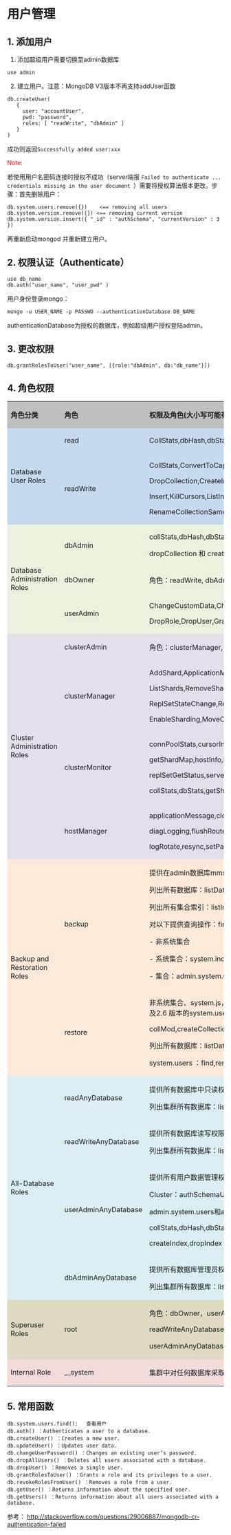 # 用户管理

## 1. 添加用户

1. 添加超级用户需要切换至admin数据库

  `use admin`

2. 建立用户。注意：MongoDB V3版本不再支持addUser函数

  ```
  db.createUser(
     {
       user: "accountUser",
       pwd: "password",
       roles: [ "readWrite", "dbAdmin" ]
     }
  )
  ```

  成功则返回`Successfully added user:xxx`

  <font color = 'red'>Note:</font>

  若使用用户名密码连接时授权不成功（server端报 `Failed to authenticate ... credentials missing in the user document `）需要将授权算法版本更改。步骤：首先删除用户：
  ```
  db.system.users.remove({})    <== removing all users
  db.system.version.remove({}) <== removing current version
  db.system.version.insert({ "_id" : "authSchema", "currentVersion" : 3 })
  ```
  再重新启动mongod 并重新建立用户。

## 2. 权限认证（Authenticate）

    use db_name
    db.auth("user_name", "user_pwd" )

用户身份登录mongo：

    mongo -u USER_NAME -p PASSWD --authenticationDatabase DB_NAME

authenticationDatabase为授权的数据库，例如超级用户授权登陆admin。

## 3. 更改权限

    db.grantRolesToUser("user_name", [{role:"dbAdmin", db:"db_name"}])

## 4. 角色权限

<table>
<tr>
<td style="background:#BFBFBF">
<p><strong>角色分类</strong></p>
</td>
<td style="background:#BFBFBF">
<p><strong>角色</strong></p>
</td>
<td style="background:#BFBFBF">
<p><strong>权限及角色(大小写可能有变化，参考官方文档)</strong></p>
</td>
</tr>
<tr>
<td rowspan="2" style="background:#C6D9F1">
<p>Database User Roles</p>
</td>
<td style="background:#C6D9F1">
<p>read</p>
</td>
<td style="background:#C6D9F1" valign="top">
<p>CollStats,dbHash,dbStats,find,killCursors,listIndexes,listCollections</p>
</td>
</tr>
<tr>
<td style="background:#C6D9F1">
<p>readWrite</p>
</td>
<td style="background:#C6D9F1" valign="top">
<p>CollStats,ConvertToCapped,CreateCollection,DbHash,DbStats,</p>
<p>DropCollection,CreateIndex,DropIndex,Emptycapped,Find,</p>
<p>Insert,KillCursors,ListIndexes,ListCollections,Remove,</p>
<p>RenameCollectionSameDB,update</p>
</td>
</tr>
<tr>
<td rowspan="3" style="background:#EAF1DD">
<p>Database Administration Roles</p>
</td>
<td style="background:#EAF1DD">
<p>dbAdmin</p>
</td>
<td style="background:#EAF1DD" valign="top">
<p>collStats,dbHash,dbStats,find,killCursors,listIndexes,listCollections,</p>
<p>dropCollection 和 createCollection 在 system.profile </p>
</td>
</tr>
<tr>
<td style="background:#EAF1DD">
<p>dbOwner</p>
</td>
<td style="background:#EAF1DD" valign="top">
<p>角色：readWrite, dbAdmin,userAdmin</p>
</td>
</tr>
<tr>
<td style="background:#EAF1DD">
<p>userAdmin</p>
</td>
<td style="background:#EAF1DD" valign="top">
<p>ChangeCustomData,ChangePassword,CreateRole,CreateUser,</p>
<p>DropRole,DropUser,GrantRole,RevokeRole,ViewRole,viewUser</p>
</td>
</tr>
<tr>
<td rowspan="4" style="background:#E5DFEC">
<p>Cluster Administration Roles</p>
</td>
<td style="background:#E5DFEC">
<p>clusterAdmin</p>
</td>
<td style="background:#E5DFEC" valign="top">
<p>角色：clusterManager, clusterMonitor, hostManager</p>
</td>
</tr>
<tr>
<td style="background:#E5DFEC">
<p>clusterManager</p>
</td>
<td style="background:#E5DFEC" valign="top">
<p>AddShard,ApplicationMessage,CleanupOrphaned,FlushRouterConfig,</p>
<p>ListShards,RemoveShard,ReplSetConfigure,ReplSetGetStatus,</p>
<p>ReplSetStateChange,Resync,</p>
<p>EnableSharding,MoveChunk,SplitChunk,splitVector</p>
</td>
</tr>
<tr>
<td style="background:#E5DFEC">
<p>clusterMonitor</p>
</td>
<td style="background:#E5DFEC" valign="top">
<p>connPoolStats,cursorInfo,getCmdLineOpts,getLog,getParameter,</p>
<p>getShardMap,hostInfo,inprog,listDatabases,listShards,netstat,</p>
<p>replSetGetStatus,serverStatus,shardingState,top</p>
<p>collStats,dbStats,getShardVersion</p>
</td>
</tr>
<tr>
<td style="background:#E5DFEC">
<p>hostManager</p>
</td>
<td style="background:#E5DFEC" valign="top">
<p>applicationMessage,closeAllDatabases,connPoolSync,cpuProfiler,</p>
<p>diagLogging,flushRouterConfig,fsync,invalidateUserCache,killop,</p>
<p>logRotate,resync,setParameter,shutdown,touch,unlock</p>
</td>
</tr>
<tr>
<td rowspan="2" style="background:#FDE9D9">
<p>Backup and Restoration Roles</p>
</td>
<td style="background:#FDE9D9">
<p>backup</p>
</td>
<td style="background:#FDE9D9" valign="top">
<p>提供在admin数据库mms.backup文档中insert,update权限</p>
<p>列出所有数据库：listDatabases</p>
<p>列出所有集合索引：listIndexes</p>
<p>对以下提供查询操作：find</p>
<p>   - 非系统集合</p>
<p>   - 系统集合：system.indexes, system.namespaces, system.js</a></p>
<p>   - 集合：admin.system.users 和 admin.system.roles</p>
</td>
</tr>
<tr>
<td style="background:#FDE9D9">
<p>restore</p>
</td>
<td style="background:#FDE9D9" valign="top">
<p>非系统集合、system.js，admin.system.users 和 admin.system.roles 及2.6 版本的system.users提供以下权限：</p>
<p>collMod,createCollection,createIndex,dropCollection,insert</p>
<p>列出所有数据库：listDatabases</p>
<p>system.users ：find,remove,update</p>
</td>
</tr>
<tr>
<td rowspan="4" style="background:#DAEEF3">
<p>All-Database Roles</p>
</td>
<td style="background:#DAEEF3">
<p>readAnyDatabase</p>
</td>
<td style="background:#DAEEF3" valign="top">
<p>提供所有数据库中只读权限：read</p>
<p>列出集群所有数据库：listDatabases</p>
</td>
</tr>
<tr>
<td style="background:#DAEEF3">
<p>readWriteAnyDatabase</p>
</td>
<td style="background:#DAEEF3" valign="top">
<p>提供所有数据库读写权限：readWrite</p>
<p>列出集群所有数据库：listDatabases</p>
</td>
</tr>
<tr>
<td style="background:#DAEEF3">
<p>userAdminAnyDatabase</p>
</td>
<td style="background:#DAEEF3" valign="top">
<p>提供所有用户数据管理权限：userAdmin</p>
<p>Cluster：authSchemaUpgrade,invalidateUserCache,listDatabases</p>
<p>admin.system.users和admin.system.roles：</p>
<p>collStats,dbHash,dbStats,find,killCursors,planCacheRead</p>
<p>createIndex,dropIndex</p>
</td>
</tr>
<tr>
<td style="background:#DAEEF3">
<p>dbAdminAnyDatabase</p>
</td>
<td style="background:#DAEEF3" valign="top">
<p>提供所有数据库管理员权限：dbAdmin</p>
<p>列出集群所有数据库：listDatabases</p>
</td>
</tr>
<tr>
<td style="background:#DDD9C3">
<p>Superuser Roles</p>
</td>
<td style="background:#DDD9C3">
<p>root</p>
</td>
<td style="background:#DDD9C3" valign="top">
<p>角色：dbOwner，userAdmin，userAdminAnyDatabase</p>
<p>readWriteAnyDatabase, dbAdminAnyDatabase,</p>
<p>userAdminAnyDatabase，clusterAdmin</p>
</td>
</tr>
<tr>
<td style="background:#F2DBDB">
<p>Internal Role</p>
</td>
<td style="background:#F2DBDB">
<p>__system</p>
</td>
<td style="background:#F2DBDB" valign="top">
<p>集群中对任何数据库采取任何操作</p>
</td>
</tr>
</table>


## 5. 常用函数

    db.system.users.find(): 　查看用户
    db.auth() ：Authenticates a user to a database.
    db.createUser() ：Creates a new user.
    db.updateUser() ：Updates user data.
    db.changeUserPassword() ：Changes an existing user’s password.
    db.dropAllUsers() ：Deletes all users associated with a database.
    db.dropUser() ：Removes a single user.
    db.grantRolesToUser() ：Grants a role and its privileges to a user.
    db.revokeRolesFromUser() ：Removes a role from a user.
    db.getUser() ：Returns information about the specified user.
    db.getUsers() ：Returns information about all users associated with a database.


  参考：
  http://stackoverflow.com/questions/29006887/mongodb-cr-authentication-failed
